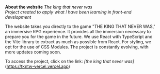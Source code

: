 **About the website**
*The king that never was*  
*Project created to apply what I have been learning in front-end development*

The website takes you directly to the game "THE KING THAT NEVER WAS," an immersive RPG experience. It provides all the immersion necessary to prepare you for the game in the future. We use React with TypeScript and the Vite library to extract as much as possible from React. For styling, we opt for the use of CSS Modules. The project is constantly evolving, with more updates coming soon.

To access the project, click on the link: *[the king that never was]*(https://tkntw-vercel.vercel.app)



